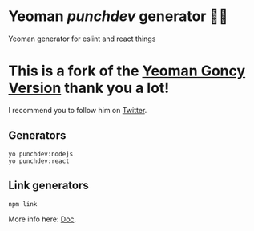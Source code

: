 
# Yeoman _punchdev_ generator 👊🏼
Yeoman generator for eslint and react things

# This is a fork of the [Yeoman Goncy Version](https://github.com/goncy/generator) thank you a lot! 
I recommend you to follow him on [Twitter](https://twitter.com/goncy/).

## Generators
```
yo punchdev:nodejs
yo punchdev:react
```

## Link generators
```
npm link
```
More info here: [Doc](https://yeoman.io/authoring/index.html).
